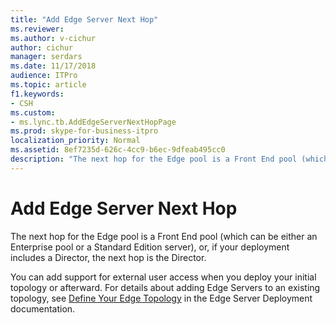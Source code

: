 ```yaml
---
title: "Add Edge Server Next Hop"
ms.reviewer: 
ms.author: v-cichur
author: cichur
manager: serdars
ms.date: 11/17/2018
audience: ITPro
ms.topic: article
f1.keywords:
- CSH
ms.custom:
- ms.lync.tb.AddEdgeServerNextHopPage
ms.prod: skype-for-business-itpro
localization_priority: Normal
ms.assetid: 8ef7235d-626c-4cc9-b6ec-9dfeab495cc0
description: "The next hop for the Edge pool is a Front End pool (which can be either an Enterprise pool or a Standard Edition server), or, if your deployment includes a Director, the next hop is the Director."
---
```


# Add Edge Server Next Hop

The next hop for the Edge pool is a Front End pool (which can be either an Enterprise pool or a Standard Edition server), or, if your deployment includes a Director, the next hop is the Director.

You can add support for external user access when you deploy your initial topology or afterward. For details about adding Edge Servers to an existing topology, see [Define Your Edge Topology](https://technet.microsoft.com/library/787b23f1-8fa0-4c37-abf2-c516c5dd66f0.aspx) in the Edge Server Deployment documentation.


